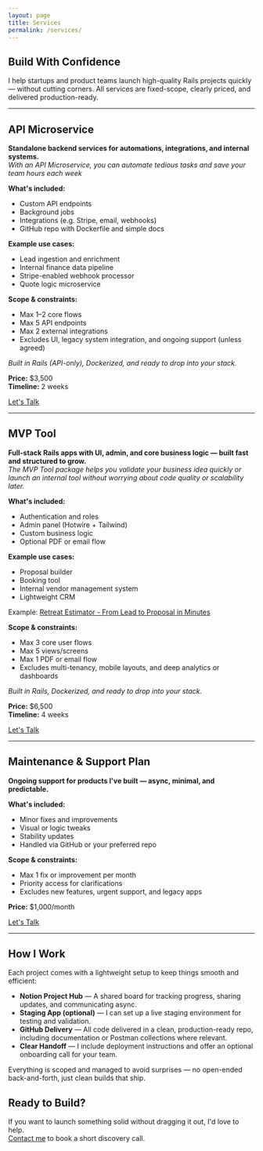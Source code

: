 ```yaml
---
layout: page
title: Services
permalink: /services/
---
```


<h2>Build With Confidence</h2>

<p>I help startups and product teams launch high-quality Rails projects quickly — without cutting corners. All services are fixed-scope, clearly priced, and delivered production-ready.</p>

<hr class="section-divider">

<h2 id="api-microservice">API Microservice</h2>

<p><strong>Standalone backend services for automations, integrations, and internal systems.</strong><br>
<em>With an API Microservice, you can automate tedious tasks and save your team hours each week</em></p>

<p class="list-header"><strong>What's included:</strong></p>
<ul>
    <li>Custom API endpoints</li>
    <li>Background jobs</li>
    <li>Integrations (e.g. Stripe, email, webhooks)</li>
    <li>GitHub repo with Dockerfile and simple docs</li>
</ul>

<p class="list-header"><strong>Example use cases:</strong></p>
<ul>
    <li>Lead ingestion and enrichment</li>
    <li>Internal finance data pipeline</li>
    <li>Stripe-enabled webhook processor</li>
    <li>Quote logic microservice</li>
</ul>

<p class="list-header"><strong>Scope &amp; constraints:</strong></p>
<ul>
    <li>Max 1–2 core flows</li>
    <li>Max 5 API endpoints</li>
    <li>Max 2 external integrations</li>
    <li>Excludes UI, legacy system integration, and ongoing support (unless agreed)</li>
</ul>

<p><em>Built in Rails (API-only), Dockerized, and ready to drop into your stack.</em></p>

<p><strong>Price:</strong> $3,500<br>
<strong>Timeline:</strong> 2 weeks</p>

<a href="#" onclick="Calendly.initPopupWidget({url: 'https://calendly.com/magnusremoe/new-meeting'}); return false;" class="cta-button">
  Let's Talk
</a>

<hr class="section-divider">

<h2 id="mvp-tool">MVP Tool</h2>

<p><strong>Full-stack Rails apps with UI, admin, and core business logic — built fast and structured to grow.</strong><br>
<em>The MVP Tool package helps you validate your business idea quickly or launch an internal tool without worrying about code quality or scalability later.</em></p>

<p class="list-header"><strong>What's included:</strong></p>
<ul>
    <li>Authentication and roles</li>
    <li>Admin panel (Hotwire + Tailwind)</li>
    <li>Custom business logic</li>
    <li>Optional PDF or email flow</li>
</ul>

<p class="list-header"><strong>Example use cases:</strong></p>
<ul>
    <li>Proposal builder</li>
    <li>Booking tool</li>
    <li>Internal vendor management system</li>
    <li>Lightweight CRM</li>
</ul>

<div class="notice">
    Example: <a href="/use_cases/retreat-estimator">Retreat Estimator - From Lead to Proposal in Minutes</a>
</div>

<p class="list-header"><strong>Scope &amp; constraints:</strong></p>
<ul>
    <li>Max 3 core user flows</li>
    <li>Max 5 views/screens</li>
    <li>Max 1 PDF or email flow</li>
    <li>Excludes multi-tenancy, mobile layouts, and deep analytics or dashboards</li>
</ul>

<p><em>Built in Rails, Dockerized, and ready to drop into your stack.</em></p>

<p><strong>Price:</strong> $6,500<br>
<strong>Timeline:</strong> 4 weeks</p>

<a href="#" onclick="Calendly.initPopupWidget({url: 'https://calendly.com/magnusremoe/new-meeting'}); return false;" class="cta-button">
  Let's Talk
</a>

<hr class="section-divider">

<h2 id="maintenance--support-plan">Maintenance &amp; Support Plan</h2>

<p><strong>Ongoing support for products I've built — async, minimal, and predictable.</strong></p>

<p class="list-header"><strong>What's included:</strong></p>
<ul>
    <li>Minor fixes and improvements</li>
    <li>Visual or logic tweaks</li>
    <li>Stability updates</li>
    <li>Handled via GitHub or your preferred repo</li>
</ul>

<p class="list-header"><strong>Scope &amp; constraints:</strong></p>
<ul>
    <li>Max 1 fix or improvement per month</li>
    <li>Priority access for clarifications</li>
    <li>Excludes new features, urgent support, and legacy apps</li>
</ul>

<p><strong>Price:</strong> $1,000/month</p>

<a href="#" onclick="Calendly.initPopupWidget({url: 'https://calendly.com/magnusremoe/new-meeting'}); return false;" class="cta-button">
  Let's Talk
</a>

<hr class="section-divider">

<h2 id="how-i-work">How I Work</h2>

<p class="list-header">Each project comes with a lightweight setup to keep things smooth and efficient:</p>

<ul>
    <li><strong>Notion Project Hub</strong> — A shared board for tracking progress, sharing updates, and communicating async.</li>
    <li><strong>Staging App (optional)</strong> — I can set up a live staging environment for testing and validation.</li>
    <li><strong>GitHub Delivery</strong> — All code delivered in a clean, production-ready repo, including documentation or Postman collections where relevant.</li>
    <li><strong>Clear Handoff</strong> — I include deployment instructions and offer an optional onboarding call for your team.</li>
</ul>

<p>Everything is scoped and managed to avoid surprises — no open-ended back-and-forth, just clean builds that ship.</p>

<h2>Ready to Build?</h2>

<p>If you want to launch something solid without dragging it out, I'd love to help.<br>
<a href="mailto:mremoe@gmail.com">Contact me</a> to book a short discovery call.</p>
